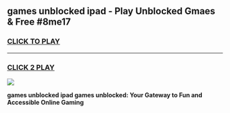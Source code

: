 
## games unblocked ipad - Play Unblocked Gmaes & Free #8me17
<h3>
<a href="https://news.freeplayer.one?title=games_unblocked_ipad&ref=26F">CLICK TO PLAY</a></h3>
<hr>

<h3>
<a href="https://news.freeplayer.one?title=games_unblocked_ipad&ref=26F">CLICK 2 PLAY</a>
  
</h3>

<a href="https://news.freeplayer.one?title=games_unblocked_ipad&ref=26F/"><img src="https://clearcache.store/games.png"></a>


**games unblocked ipad games unblocked: Your Gateway to Fun and Accessible Online Gaming**
